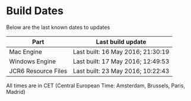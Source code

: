 # Build Dates

Below are the last known dates to updates

Part | Last build update
-----|-----
Mac Engine | Last built: 16 May 2016; 21:30:19
Windows Engine | Last built: 17 May 2016; 12:49:53
JCR6 Resource Files | Last built: 23 May 2016; 10:22:43
All times are in CET (Central European Time: Amsterdam, Brussels, Paris, Madrid)



